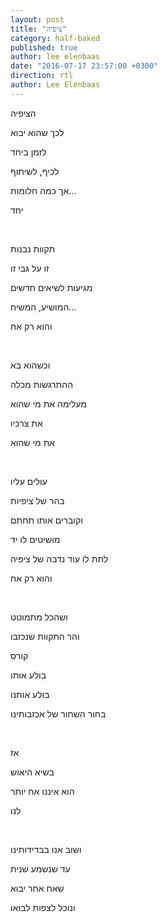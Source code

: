```yaml
---
layout: post
title: "ציפיה"
category: half-baked
published: true
author: lee elenbaas
date: "2016-07-17 23:57:00 +0300"
direction: rtl
author: Lee Elenbaas
---
```

הציפיה

לכך שהוא יבוא

לזמן ביחד

לכיף, לשיתוף

אך כמה חלומות...

יחד

<br>

תקוות נבנות

זו על גבי זו

מגיעות לשיאים חדשים

המושיע, המשיח...

והוא רק אח

<br>

וכשהוא בא

ההתרגשות מכלה

מעלימה את מי שהוא

את צרכיו

את מי שהוא

<br>

עולים עליו

בהר של ציפיות

וקוברים אותו תחתם

מושיטים לו יד

לתת לו עוד נדבה של ציפיה

והוא רק אח

<br>

ושהכל מתמוטט

והר התקוות שנכזבו

קורס

בולע אותו

בולע אותנו

בחור השחור של אכזבותינו

<br>

אז

בשיא היאוש

הוא איננו אח יותר

לנו

<br>

ושוב אנו בבדידותינו

עד שנשמע שנית

שאח אחר יבוא

ונוכל לצפות לבואו
